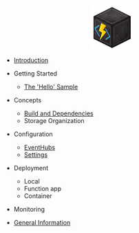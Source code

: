 
<p style="text-align: center;"><img src="images/icon.png" /></p>


* [Introduction](/)

* Getting Started
  * [The 'Hello' Sample](hello-sample.md)

* Concepts
  * [Build and Dependencies](build.md)
  * Storage Organization

* Configuration
  * [EventHubs](eventhubs.md)
  * [Settings](settings.md)

* Deployment
  * Local
  * Function app
  * Container

* Monitoring

* [General Information](general.md)
